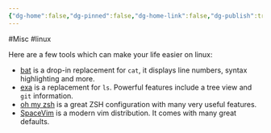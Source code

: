 ```yaml
---
{"dg-home":false,"dg-pinned":false,"dg-home-link":false,"dg-publish":true,"tags":["dgblip"],"created-date":"2019-09-24T00:00:00","disabled rules":["yaml-title","yaml-title-alias","file-name-heading"],"title":"philipp @ 2019-09-24","dg-permalink":"2019/09/24/modern-linux-tools/","updated-date":"2025-04-30T22:27:35","dg-path":"blips/2019-09-24-modern-linux-tools.md","permalink":"/2019/09/24/modern-linux-tools/","dgPassFrontmatter":true}
---
```



#Misc #linux

Here are a few tools which can make your life easier on linux:

- [bat](https://github.com/sharkdp/bat) is a drop-in replacement for `cat`, it displays line numbers, syntax highlighting and more.
- [exa](https://the.exa.website) is a replacement for `ls`. Powerful features include a tree view and `git` information.
- [oh my zsh](https://github.com/robbyrussell/oh-my-zsh) is a great ZSH configuration with many very useful features.
- [SpaceVim](https://spacevim.org/) is a modern vim distribution. It comes with many great defaults.



